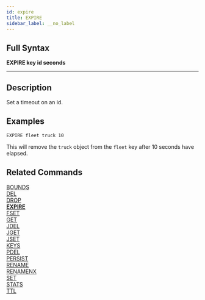 ```yaml
---
id: expire
title: EXPIRE
sidebar_label: __no_label
---
```


## Full Syntax

**EXPIRE  key id seconds**

---

## Description

Set a timeout on an id.

## Examples

```tile38
EXPIRE fleet truck 10
```

This will remove the `truck` object from the `fleet` key after 10 seconds have elapsed.

## Related Commands

[BOUNDS](bounds.html)<br>
[DEL](del.html)<br>
[DROP](drop.html)<br>
**[EXPIRE](expire.html)**<br>
[FSET](fset.html)<br>
[GET](get.html)<br>
[JDEL](jdel.html)<br>
[JGET](jget.html)<br>
[JSET](jset.html)<br>
[KEYS](keys.html)<br>
[PDEL](pdel.html)<br>
[PERSIST](persist.html)<br>
[RENAME](rename.html)<br>
[RENAMENX](renamenx.html)<br>
[SET](set.html)<br>
[STATS](stats.html)<br>
[TTL](ttl.html)<br>